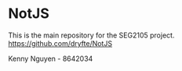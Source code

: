 # NotJS
This is the main repository for the SEG2105 project.
https://github.com/dryfte/NotJS

Kenny Nguyen - 8642034

